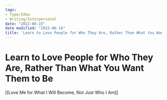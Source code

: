 ```yaml
---
tags:
- Type/Idea
- Writing/Interpersonal
date: "2022-06-15"
date modified: "2022-06-16"
title: 'Learn to Love People for Who They Are, Rather Than What You Want Them to Be'
---
```


# Learn to Love People for Who They Are, Rather Than What You Want Them to Be
[[Love Me for What I Will Become, Not Just Who I Am]]
